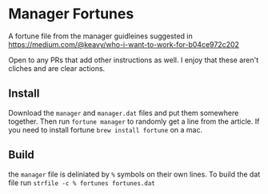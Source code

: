# Manager Fortunes

A fortune file from the manager guidleines suggested in https://medium.com/@keavy/who-i-want-to-work-for-b04ce972c202

Open to any PRs that add other instructions as well. I enjoy that these aren't cliches and are clear actions.

## Install
Download the `manager` and `manager.dat` files and put them somewhere together. Then run `fortune manager` to randomly get a line from the article.  If you need to install fortune `brew install fortune` on a mac.

## Build
the `manager` file is deliniated by `%` symbols on their own lines. To build the dat file run `strfile -c % fortunes fortunes.dat`
